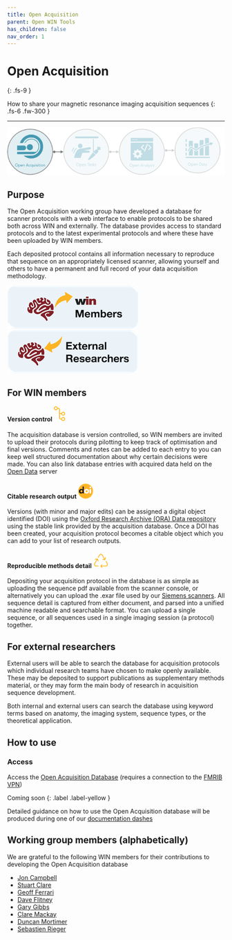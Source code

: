 ```yaml
---
title: Open Acquisition
parent: Open WIN Tools
has_children: false
nav_order: 1
---
```



# Open Acquisition
{: .fs-9 }

How to share your magnetic resonance imaging acquisition sequences
{: .fs-6 .fw-300 }

---

![open-acquisition](../img/img-open-acq-flow.png)

## Purpose

The Open Acquisition working group have developed a database for scanner protocols with a web interface to enable protocols to be shared both across WIN and externally. The database provides access to standard protocols and to the latest experimental protocols and where these have been uploaded by WIN members.

Each deposited protocol contains all information necessary to reproduce that sequence on an appropriately licensed scanner, allowing yourself and others to have a permanent and full record of your data acquisition methodology.

[![For WIN members](../img/btn-win.png)](https://cassgvp.github.io/WIN-Open-Neuroimaging-Community/docs/tools/acquisition.html#for-win-members)      [![For external researchers](../img/btn-external.png)](https://cassgvp.github.io/WIN-Open-Neuroimaging-Community/docs/tools/acquisition.html#for-external-researchers)

## For WIN members
#### Version control ![version-control](../img/icon-version-control.png)
The acquisition database is version controlled, so WIN members are invited to upload their protocols during pilotting to keep track of optimisation and final versions. Comments and notes can be added to each entry to you can keep well structured documentation about why certain decisions were made. You can also link database entries with acquired data held on the [Open Data](data.md) server

#### Citable research output ![doi](../img/icon-doi.png)
Versions (with minor and major edits) can be assigned a digital object identified (DOI) using the [Oxford Research Archive (ORA) Data repository](https://deposit.ora.ox.ac.uk) using the stable link provided by the acquisition database. Once a DOI has been created, your acquisition protocol becomes a citable object which you can add to your list of research outputs.

#### Reproducible methods detail ![reproduce](../img/icon-reproduce.png)
Depositing your acquisition protocol in the database is as simple as uploading the sequence pdf available from the scanner console, or alternatively you can upload the .exar file used by our [Siemens scanners](https://www.win.ox.ac.uk/about/facilities). All sequence detail is captured from either document, and parsed into a unified machine readable and searchable format. You can upload a single sequence, or all sequences used in a single imaging session (a protocol) together.

## For external researchers
External users will be able to search the database for acquisition protocols which individual research teams have chosen to make openly available. These may be deposited to support publications as supplementary methods material, or they may form the main body of research in acquisition sequence development.

Both internal and external users can search the database using keyword terms based on anatomy, the imaging system, sequence types, or the theoretical application.

## How to use
### Access
Access the [Open Acquisition Database](https://open.win.ox.ac.uk/protocols/) (requires a connection to the [FMRIB VPN](https://sharepoint.nexus.ox.ac.uk/sites/NDCN/FMRIB/IT/User%20Guides/VPN.aspx))

Coming soon
{: .label .label-yellow }

Detailed guidance on how to use the Open Acquisition database will be produced during one of our [documentation dashes](../events/doc-dash-1.md)

## Working group members (alphabetically)
We are grateful to the following WIN members for their contributions to developing the Open Acquisition database
- [Jon Campbell](https://www.win.ox.ac.uk/people/jon-campbell)
- [Stuart Clare](https://www.win.ox.ac.uk/people/stuart-clare)
- [Geoff Ferrari](https://www.linkedin.com/in/geoffrey-ferrari-a96871b2/?originalSubdomain=uk)
- [Dave Flitney](https://www.win.ox.ac.uk/people/david-flitney)
- [Gary Gibbs](https://www.linkedin.com/in/gary-gibbs-36a78541/?originalSubdomain=uk)
- [Clare Mackay](https://www.win.ox.ac.uk/people/clare-mackay)
- [Duncan Mortimer](https://www.win.ox.ac.uk/people/duncan-mortimer)
- [Sebastien Rieger](https://www.win.ox.ac.uk/people/sebastian-w-rieger)
